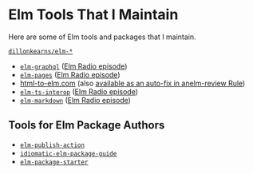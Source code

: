 # Elm Tools That I Maintain

Here are some of Elm tools and packages that I maintain.

[`dillonkearns/elm-*`](https://elm.dmy.fr/packages/dillonkearns/)

- [`elm-graphql`](https://github.com/dillonkearns/elm-graphql) ([Elm Radio episode](https://elm-radio.com/episode/elm-graphql/))
- [`elm-pages`](https://github.com/dillonkearns/elm-pages) ([Elm Radio episode](https://elm-radio.com/episode/elm-pages-v2/))
- [html-to-elm.com](https://html-to-elm.com/) (also [available as an auto-fix in anelm-review Rule](https://package.elm-lang.org/packages/dillonkearns/elm-review-html-to-elm/latest/))
- [`elm-ts-interop`](https://elm-ts-interop.com/) ([Elm Radio episode](https://elm-radio.com/episode/elm-ts-interop/))
- [`elm-markdown`](https://github.com/dillonkearns/elm-markdown) ([Elm Radio episode](https://elm-radio.com/episode/elm-markdown/))

## Tools for Elm Package Authors

- [`elm-publish-action`](https://github.com/dillonkearns/elm-publish-action)
- [`idiomatic-elm-package-guide`](https://github.com/dillonkearns/idiomatic-elm-package-guide)
- [`elm-package-starter`](https://github.com/dillonkearns/elm-package-starter)
